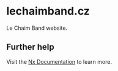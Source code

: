 # lechaimband.cz
Le Chaim Band website.


## Further help

Visit the [Nx Documentation](https://nx.dev) to learn more.
